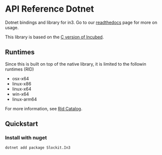 # API Reference Dotnet

Dotnet bindings and library for in3. Go to our [readthedocs](https://in3.readthedocs.io/en/develop/api-dotnet.html) page for more on usage.

This library is based on the [C version of Incubed](http://github.com/slockit/in3-c).


## Runtimes

Since this is built on top of the native library, it is limited to the followin runtimes (RID)

-  osx-x64
-  linux-x86
-  linux-x64
-  win-x64
-  linux-arm64

For more information, see [Rid Catalog](https://docs.microsoft.com/en-us/dotnet/core/rid-catalog).

## Quickstart

### Install with nuget

```sh
dotnet add package Slockit.In3
```

